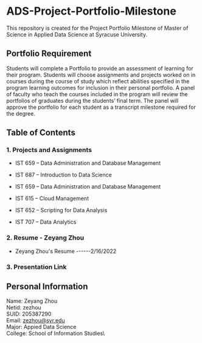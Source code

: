 # ADS-Project-Portfolio-Milestone
This repository is created for the Project Portfolio Milestone of Master of Science in Applied Data Science at Syracuse University. 

## Portfolio Requirement
Students will complete a Portfolio to provide an assessment of learning for their program. Students will choose assignments and projects worked on in courses during the course of study which reflect abilities specified in the program learning outcomes for inclusion in their personal portfolio. A panel of faculty who teach the courses included in the program will review the portfolios of graduates during the students’ final term. The panel will approve the portfolio for each student as a transcript milestone required for the degree.

## Table of Contents
### 1. Projects and Assignments
* IST 659 – Data Administration and Database Management

* IST 687 – Introduction to Data Science

* IST 659 – Data Administration and Database Management

* IST 615 – Cloud Management

* IST 652 – Scripting for Data Analysis

* IST 707 – Data Analytics
### 2. Resume - Zeyang Zhou
* Zeyang Zhou's Resume ------2/16/2022

### 3. Presentation Link



## Personal Information
Name: Zeyang Zhou\
Netid: zezhou\
SUID: 205387290\
Email: zezhou@syr.edu\
Major: Appied Data Science\
College: School of Information Studies\
